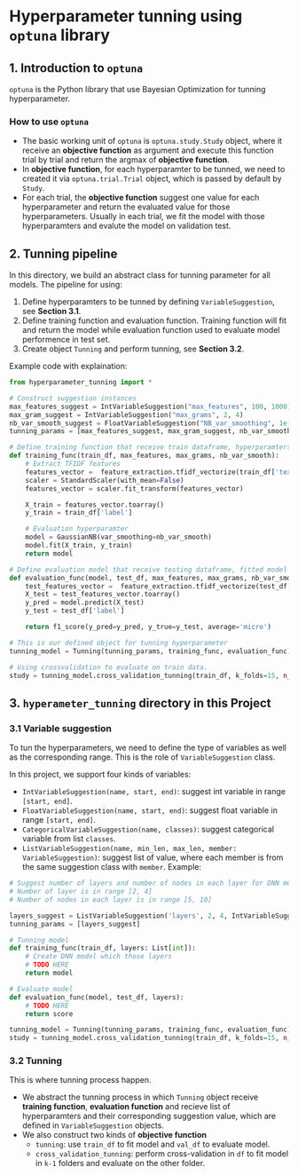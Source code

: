 # Hyperparameter tunning using `optuna` library
## 1. Introduction to `optuna`
`optuna` is the Python library that use Bayesian Optimization for tunning hyperparameter. 

### How to use `optuna`
- The basic working unit of `optuna` is `optuna.study.Study` object, where it receive an **objective function**  as argument and execute this function trial by trial and return the argmax of **objective function**.
- In **objective function**, for each hyperparamter to be tunned, we need to created it via `optuna.trial.Trial` object, which is passed by default by `Study`.
- For each trial, the **objective function** suggest one value for each hyperparameter and return the evaluated value for those hyperparameters. Usually in each trial, we fit the model with those hyperparamters and evalute the model on validation test. 

## 2. Tunning pipeline
In this directory, we build an abstract class for tunning parameter for all models. The pipeline for using: 
1. Define hyperparamters to be tunned by defining `VariableSuggestion`, see **Section 3.1**.
2. Define training function and evaluation function. Training function will fit and return the model while evaluation function used to evaluate model performence in test set.
3. Create object `Tunning` and perform tunning, see **Section 3.2**. 

Example code with explaination:

```python 
from hyperparameter_tunning import *

# Construct suggestion instances
max_features_suggest = IntVariableSuggestion("max_features", 100, 1000)
max_gram_suggest = IntVariableSuggestion("max_grams", 2, 4)
nb_var_smooth_suggest = FloatVariableSuggestion("NB_var_smoothing", 1e-12, 1e-6)
tunning_params = [max_features_suggest, max_gram_suggest, nb_var_smooth_suggest]

# Define training function that receive train dataframe, hyperparamters and return the model
def training_func(train_df, max_features, max_grams, nb_var_smooth):
    # Extract TFIDF features
    features_vector =  feature_extraction.tfidf_vectorize(train_df['text'], max_features, max_grams)
    scaler = StandardScaler(with_mean=False)
    features_vector = scaler.fit_transform(features_vector)

    X_train = features_vector.toarray()
    y_train = train_df['label']

    # Evaluation hyperparamter
    model = GaussianNB(var_smoothing=nb_var_smooth)
    model.fit(X_train, y_train)
    return model

# Define evaluation model that receive testing dataframe, fitted model and return the result. The tunning objective function will try to maximize (or minimize, as defined in `direction`) this evaluation.
def evaluation_func(model, test_df, max_features, max_grams, nb_var_smooth):
    test_features_vector =  feature_extraction.tfidf_vectorize(test_df['text'], max_features, max_grams)
    X_test = test_features_vector.toarray()
    y_pred = model.predict(X_test)
    y_test = test_df['label']

    return f1_score(y_pred=y_pred, y_true=y_test, average='micro')

# This is our defined object for tunning hyperparameter
tunning_model = Tunning(tunning_params, training_func, evaluation_func)

# Using crossvalidation to evaluate on train data.
study = tunning_model.cross_validation_tunning(train_df, k_folds=15, n_trials=50, direction='maximize', timeout=120)
```


## 3. `hyperameter_tunning` directory in this Project

### 3.1 Variable suggestion
To tun the hyperparameters, we need to define the type of variables as well as the corresponding range. This is the role of `VariableSuggestion` class.

In this project, we support four kinds of variables:
- `IntVariableSuggestion(name, start, end)`: suggest int variable in range `[start, end]`.
- `FloatVariableSuggestion(name, start, end)`: suggest float variable in range `[start, end]`.
- `CategoricalVariableSuggestion(name, classes)`: suggest categorical variable from list `classes`.
- `ListVariableSuggestion(name, min_len, max_len, member: VariableSuggestion)`: suggest list of value, where each member is from the same suggestion class with `member`. Example:
```python
# Suggest number of layers and number of nodes in each layer for DNN model. 
# Number of layer is in range [2, 4]
# Number of nodes in each layer is in range [5, 10]  

layers_suggest = ListVariableSuggestion('layers', 2, 4, IntVariableSuggestion('', 5, 10))
tunning_params = [layers_suggest]

# Tunning model
def training_func(train_df, layers: List[int]):
    # Create DNN model which those layers
    # TODO HERE
    return model

# Evaluate model
def evaluation_func(model, test_df, layers):
    # TODO HERE
    return score

tunning_model = Tunning(tunning_params, training_func, evaluation_func)
study = tunning_model.cross_validation_tunning(train_df, k_folds=15, n_trials=50, direction='maximize', timeout=120)
```

### 3.2 Tunning
This is where tunning process happen. 
- We abstract the tunning process in which `Tunning` object receive **training function**, **evaluation function** and recieve list of hyperparamters and their corresponding suggestion value, which are defined in `VariableSuggestion` objects.
- We also construct two kinds of **objective function**
    + `tunning`: use `train_df` to fit model and `val_df` to evaluate model.
    + `cross_validation_tunning`: perform cross-validation in `df` to fit model in `k-1` folders and evaluate on the other folder.
